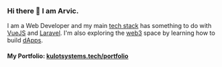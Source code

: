 ### Hi there 👋 I am Arvic.

I am a Web Developer and my main [tech stack](https://heap.io/topics/what-is-a-tech-stack) has something to do with [VueJS](https://vuejs.org/) and [Laravel](https://laravel.com/). I'm also exploring the [web3](https://www.coindesk.com/learn/what-is-web-3-and-why-is-everyone-talking-about-it/) space by learning how to build [dApps](https://www.investopedia.com/terms/d/decentralized-applications-dapps.asp).

#### My **Portfolio**: [kulotsystems.tech/portfolio](https://www.kulotsystems.tech/portfolio)
